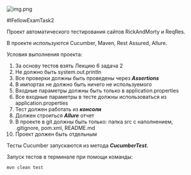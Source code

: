 ![img.png](https://encrypted-tbn0.gstatic.com/images?q=tbn:ANd9GcQ9w1IkggFsbXI-R8UP-_IDQm-2I2JX6m0vikF5SsFf&s)

#IFellowExamTask2

Проект автоматического тестирования сайтов RickAndMorty и ReqRes.

В проекте используются Cucumber, Maven, Rest Assured, Allure.

Условия выполнения проекта:

1. За основу тестов взять Лекцию 6 задача 2
2. Не должно быть system.out.println
3. Все проверки должны быть проведены через ***Assertions***
4. В импортах не должно быть ничего не используемого
5. Входные параметры должны быть только в application.properties
6. Все входные параметры в тесте должны использоваться из application.properties
7. Тест должен работать из ***консоли***
8. Должен строиться ***Allure*** отчет
9. В проекте в git должны быть только: папка src с наполнением, .gitignore, pom.xml, README.md
10. Проект должен быть отдельным

Тесты  Cucumber запускаются из метода ***CucumberTest.***

Запуск тестов в терминале при помощи команды:

    mvn clean test
   
